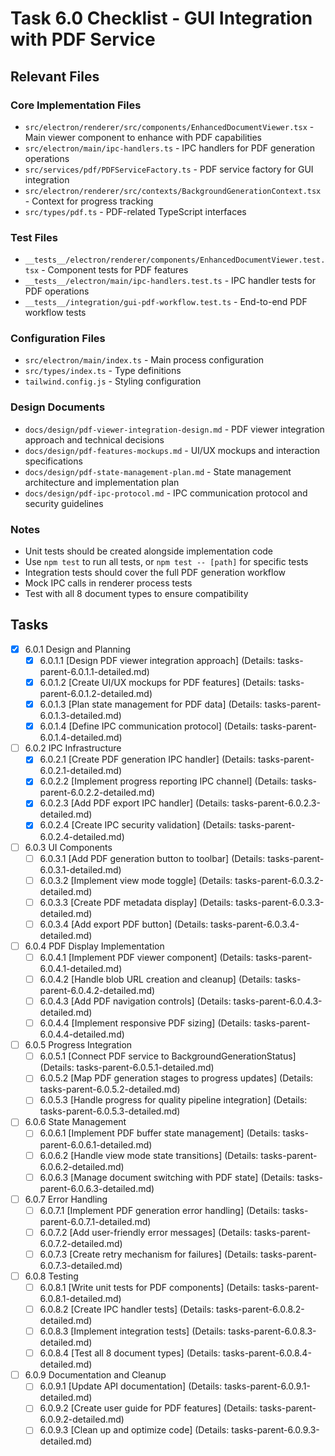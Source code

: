 # Task 6.0 Checklist - GUI Integration with PDF Service

## Relevant Files

### Core Implementation Files
- `src/electron/renderer/src/components/EnhancedDocumentViewer.tsx` - Main viewer component to enhance with PDF capabilities
- `src/electron/main/ipc-handlers.ts` - IPC handlers for PDF generation operations
- `src/services/pdf/PDFServiceFactory.ts` - PDF service factory for GUI integration
- `src/electron/renderer/src/contexts/BackgroundGenerationContext.tsx` - Context for progress tracking
- `src/types/pdf.ts` - PDF-related TypeScript interfaces

### Test Files
- `__tests__/electron/renderer/components/EnhancedDocumentViewer.test.tsx` - Component tests for PDF features
- `__tests__/electron/main/ipc-handlers.test.ts` - IPC handler tests for PDF operations
- `__tests__/integration/gui-pdf-workflow.test.ts` - End-to-end PDF workflow tests

### Configuration Files
- `src/electron/main/index.ts` - Main process configuration
- `src/types/index.ts` - Type definitions
- `tailwind.config.js` - Styling configuration

### Design Documents
- `docs/design/pdf-viewer-integration-design.md` - PDF viewer integration approach and technical decisions
- `docs/design/pdf-features-mockups.md` - UI/UX mockups and interaction specifications
- `docs/design/pdf-state-management-plan.md` - State management architecture and implementation plan
- `docs/design/pdf-ipc-protocol.md` - IPC communication protocol and security guidelines

### Notes

- Unit tests should be created alongside implementation code
- Use `npm test` to run all tests, or `npm test -- [path]` for specific tests
- Integration tests should cover the full PDF generation workflow
- Mock IPC calls in renderer process tests
- Test with all 8 document types to ensure compatibility

## Tasks

- [x] 6.0.1 Design and Planning
  - [x] 6.0.1.1 [Design PDF viewer integration approach] (Details: tasks-parent-6.0.1.1-detailed.md)
  - [x] 6.0.1.2 [Create UI/UX mockups for PDF features] (Details: tasks-parent-6.0.1.2-detailed.md)
  - [x] 6.0.1.3 [Plan state management for PDF data] (Details: tasks-parent-6.0.1.3-detailed.md)
  - [x] 6.0.1.4 [Define IPC communication protocol] (Details: tasks-parent-6.0.1.4-detailed.md)

- [ ] 6.0.2 IPC Infrastructure
  - [x] 6.0.2.1 [Create PDF generation IPC handler] (Details: tasks-parent-6.0.2.1-detailed.md)
  - [x] 6.0.2.2 [Implement progress reporting IPC channel] (Details: tasks-parent-6.0.2.2-detailed.md)
  - [x] 6.0.2.3 [Add PDF export IPC handler] (Details: tasks-parent-6.0.2.3-detailed.md)
  - [x] 6.0.2.4 [Create IPC security validation] (Details: tasks-parent-6.0.2.4-detailed.md)

- [ ] 6.0.3 UI Components
  - [ ] 6.0.3.1 [Add PDF generation button to toolbar] (Details: tasks-parent-6.0.3.1-detailed.md)
  - [ ] 6.0.3.2 [Implement view mode toggle] (Details: tasks-parent-6.0.3.2-detailed.md)
  - [ ] 6.0.3.3 [Create PDF metadata display] (Details: tasks-parent-6.0.3.3-detailed.md)
  - [ ] 6.0.3.4 [Add export PDF button] (Details: tasks-parent-6.0.3.4-detailed.md)

- [ ] 6.0.4 PDF Display Implementation
  - [ ] 6.0.4.1 [Implement PDF viewer component] (Details: tasks-parent-6.0.4.1-detailed.md)
  - [ ] 6.0.4.2 [Handle blob URL creation and cleanup] (Details: tasks-parent-6.0.4.2-detailed.md)
  - [ ] 6.0.4.3 [Add PDF navigation controls] (Details: tasks-parent-6.0.4.3-detailed.md)
  - [ ] 6.0.4.4 [Implement responsive PDF sizing] (Details: tasks-parent-6.0.4.4-detailed.md)

- [ ] 6.0.5 Progress Integration
  - [ ] 6.0.5.1 [Connect PDF service to BackgroundGenerationStatus] (Details: tasks-parent-6.0.5.1-detailed.md)
  - [ ] 6.0.5.2 [Map PDF generation stages to progress updates] (Details: tasks-parent-6.0.5.2-detailed.md)
  - [ ] 6.0.5.3 [Handle progress for quality pipeline integration] (Details: tasks-parent-6.0.5.3-detailed.md)

- [ ] 6.0.6 State Management
  - [ ] 6.0.6.1 [Implement PDF buffer state management] (Details: tasks-parent-6.0.6.1-detailed.md)
  - [ ] 6.0.6.2 [Handle view mode state transitions] (Details: tasks-parent-6.0.6.2-detailed.md)
  - [ ] 6.0.6.3 [Manage document switching with PDF state] (Details: tasks-parent-6.0.6.3-detailed.md)

- [ ] 6.0.7 Error Handling
  - [ ] 6.0.7.1 [Implement PDF generation error handling] (Details: tasks-parent-6.0.7.1-detailed.md)
  - [ ] 6.0.7.2 [Add user-friendly error messages] (Details: tasks-parent-6.0.7.2-detailed.md)
  - [ ] 6.0.7.3 [Create retry mechanism for failures] (Details: tasks-parent-6.0.7.3-detailed.md)

- [ ] 6.0.8 Testing
  - [ ] 6.0.8.1 [Write unit tests for PDF components] (Details: tasks-parent-6.0.8.1-detailed.md)
  - [ ] 6.0.8.2 [Create IPC handler tests] (Details: tasks-parent-6.0.8.2-detailed.md)
  - [ ] 6.0.8.3 [Implement integration tests] (Details: tasks-parent-6.0.8.3-detailed.md)
  - [ ] 6.0.8.4 [Test all 8 document types] (Details: tasks-parent-6.0.8.4-detailed.md)

- [ ] 6.0.9 Documentation and Cleanup
  - [ ] 6.0.9.1 [Update API documentation] (Details: tasks-parent-6.0.9.1-detailed.md)
  - [ ] 6.0.9.2 [Create user guide for PDF features] (Details: tasks-parent-6.0.9.2-detailed.md)
  - [ ] 6.0.9.3 [Clean up and optimize code] (Details: tasks-parent-6.0.9.3-detailed.md) 